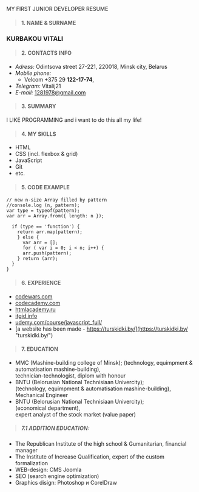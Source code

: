 MY FIRST JUNIOR DEVELOPER RESUME

> #### 1. NAME & SURNAME ####

### KURBAKOU VITALI


> #### 2. CONTACTS INFO ####

* *Adress:* Odintsova street 27-221, 220018, Minsk city, Belarus  
* *Mobile phone:* 
    * Velcom +375 29 **122-17-74**, 
* *Telegram:* Vitalij21  
* *E-mail:* 1281978@gmail.com

> #### 3. SUMMARY ####

I LIKE PROGRAMMING and i want to do this all my life!

> #### 4. MY SKILLS ####

* HTML
* CSS (incl. flexbox & grid)
* JavaScript
* Git
* etc.

> #### 5. CODE EXAMPLE ####

```function sequence(n, pattern) {
// new n-size Array filled by pattern
//console.log (n, pattern);
var type = typeof(pattern);
var arr = Array.from({ length: n });

  if (type == 'function') { 
    return arr.map(pattern);
    } else {
      var arr = [];
      for ( var i = 0; i < n; i++) {
      arr.push(pattern);
    } return (arr);
  }
}
```

> #### 6. EXPERIENCE ####

* [codewars.com](https://www.codewars.com/users/Vitalij21 "codewars.com/users/Vitalij21")
* [codecademy.com](https://www.codecademy.com/profiles/Vitalij21 "codecademy.com/profiles/Vitalij21")
* [htmlacademy.ru](https://htmlacademy.ru/profile/id833887 "htmlacademy.ru/profile/id833887")
* [itgid.info](https://itgid.info/course/javascript-2 "itgid.info/course/javascript-2")
* [udemy.com/course/javascript_full/](https://www.udemy.com/course/javascript_full/ "udemy.com/course/javascript_full/")
* [a website has been made - https://turskidki.by/](https://turskidki.by/ "turskidki.by/")

> #### 7. EDUCATION ####

* MMC (Mashine-building college of Minsk); 
(technology, equimpment & automatisation mashine-building),  
technician-technologist,  diplom with honour  
* BNTU (Belorusian National Technisiaan Univercity);  
(technology, equimpment & automatisation mashine-building),  
Mechanical Engineer  
* BNTU (Belorusian National Technisiaan Univercity);  
(economical department),  
expert analyst of the stock market (value paper)

> ##### 7.1  ADDITION EDUCATION: #####
- The Republican Institute of the high school & Gumanitarian, financial manager
- The Institute of Increase Qualification,   expert of the custom formalization
- WEB-design: CMS Joomla
- SEO (search engine optimization)
- Graphics disign: Photoshop и CorelDraw
